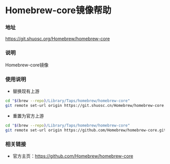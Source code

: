 # Homebrew-core镜像帮助 

### 地址 

https://git.shuosc.org/Homebrew/homebrew-core

### 说明 

Homebrew-core镜像

### 使用说明

* 替换现有上游

```bash
cd "$(brew --repo)/Library/Taps/homebrew/homebrew-core"
git remote set-url origin https://git.shuosc.cn/Homebrew/homebrew-core.git
```

* 重置为官方上游 

```bash
cd "$(brew --repo)/Library/Taps/homebrew/homebrew-core"
git remote set-url origin https://github.com/Homebrew/homebrew-core.git
```

### 相关链接 

- 官方主页：https://github.com/Homebrew/homebrew-core